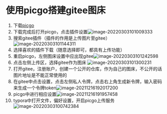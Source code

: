 # 使用picgo搭建gitee图床

1. 下载[picgo](https://github.com/Molunerfinn/PicGo/releases)
2. 下载完成后打开picgo，点击插件设置![image-20220303101009333](https://gitee.com/zqylzcwcxy/picture-bed/raw/master/img/image-20220303101009333.png)
3. 搜索gitee插件（插件的作用是上传图片至gitee）![image-20220303101144311](https://gitee.com/zqylzcwcxy/picture-bed/raw/master/img/image-20220303101144311.png)
5. 选择喜欢的插件下载（随意选择即可，都具有上传功能）
6. 重启picgo，左侧图床设置中应出现gitee![image-20220303101242598](https://gitee.com/zqylzcwcxy/picture-bed/raw/master/img/image-20220303101242598.png)
7. 点击左侧上传区，选择gitee作为图床 ![image-20220303101300231](https://gitee.com/zqylzcwcxy/picture-bed/raw/master/img/image-20220303101300231.png)
8. 打开gitee，注册账户，创建一个公开的仓库，作为自己的图床，不公开的话图片地址是不能正常使用的
9. 在gitee中点击设置，点击左侧私人令牌，点击右上角生成新令牌，输入密码来生成一个令牌token![image-20211216192017200](https://gitee.com/zqylzcwcxy/picture-bed/raw/master/img/image-20211216192017200.png)
10. picgo中进行相应设置![image-20211216191957458](https://gitee.com/zqylzcwcxy/picture-bed/raw/master/img/image-20211216191957458.png)
10. typora中打开文件，偏好设置，开启picgo上传服务![image-20220303100742384](https://gitee.com/zqylzcwcxy/picture-bed/raw/master/img/image-20220303100742384.png)

